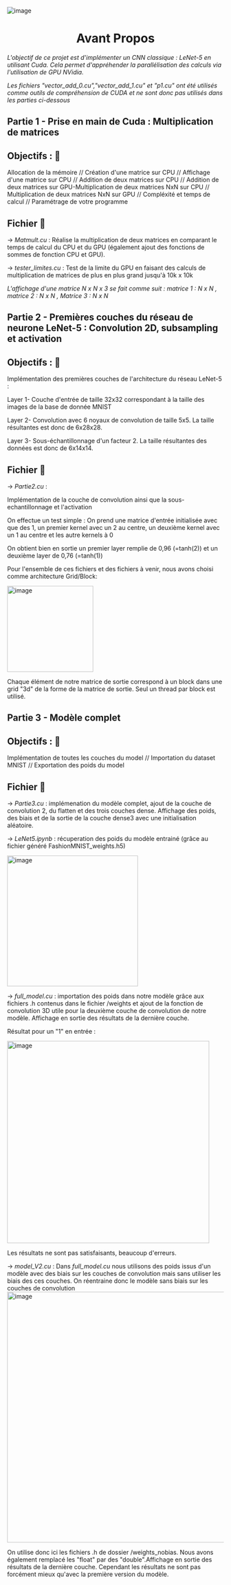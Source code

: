 ![image](https://github.com/my-bro-pigeon/TP_Hardware/assets/94360349/3c82ddb8-0dd5-4b30-a26b-99495330bd4f)






<center><h1> Avant Propos </h1></center>

_L'objectif de ce projet est d'implémenter un CNN classique : LeNet-5 en utilisant Cuda. Cela permet d'appréhender la parallélisation des calculs via l'utilisation de GPU NVidia._

_Les fichiers "vector_add_0.cu","vector_add_1.cu" et "p1.cu" ont été utilisés comme outils de compréhension de CUDA et ne sont donc pas utilisés dans les parties ci-dessous_

Partie 1 - Prise en main de Cuda : Multiplication de matrices
-
## **Objectifs :** 🎯

Allocation de la mémoire // Création d'une matrice sur CPU // Affichage d'une matrice sur CPU // Addition de deux matrices sur CPU // Addition de deux matrices sur GPU-Multiplication de deux matrices NxN sur CPU // Multiplication de deux matrices NxN sur GPU // Compléxité et temps de calcul // Paramétrage de votre programme

## **Fichier** 📁

-> _Matmult.cu_ : Réalise la multiplication de deux matrices en comparant le temps de calcul du CPU et du GPU (également ajout des fonctions de sommes de fonction CPU et GPU).

-> _tester_limites.cu_ : Test de la limite du GPU en faisant des calculs de multiplication de matrices de plus en plus grand jusqu'à 10k x 10k 

_L'affichage d'une matrice N x N x 3 se fait comme suit : matrice 1 : N x N , matrice 2 : N x N , Matrice 3 : N x N_

Partie 2 - Premières couches du réseau de neurone LeNet-5 : Convolution 2D, subsampling et activation
-
## **Objectifs :** 🎯

Implémentation des premières couches de l'architecture du réseau LeNet-5 :

Layer 1- Couche d'entrée de taille 32x32 correspondant à la taille des images de la base de donnée MNIST

Layer 2- Convolution avec 6 noyaux de convolution de taille 5x5. La taille résultantes est donc de 6x28x28.

Layer 3- Sous-échantillonnage d'un facteur 2. La taille résultantes des données est donc de 6x14x14.

## **Fichier** 📁

-> _Partie2.cu_ : 

Implémentation de la couche de convolution ainsi que la sous-echantillonnage et l'activation

On effectue un test simple : On prend une matrice d'entrée initialisée avec que des 1, un premier kernel avec un 2 au centre, un deuxième kernel avec un 1              au centre et les autre kernels à 0

On obtient bien en sortie un premier layer remplie de 0,96 (=tanh(2)) et un deuxième layer de 0,76 (=tanh(1))

Pour l'ensemble de ces fichiers et des fichiers à venir, nous avons choisi comme architecture Grid/Block: 

<img width="200" alt="image" src="https://github.com/my-bro-pigeon/TP_Hardware/assets/81351824/27fb65ab-3ab7-4535-8359-2c4f2c043f66">

Chaque élément de notre matrice de sortie correspond à un block dans une grid "3d" de la forme de la matrice de sortie. Seul un thread par block est utilisé.


Partie 3 - Modèle complet
-
## **Objectifs :** 🎯

Implémentation de toutes les couches du model // Importation du dataset MNIST // Exportation des poids du model

## **Fichier** 📁

-> _Partie3.cu_ : implémenation du modèle complet, ajout de la couche de convolution 2, du flatten et des trois couches dense. Affichage des poids, des biais et de la sortie de la couche dense3 avec une initialisation aléatoire. 

-> _LeNet5.ipynb_ : récuperation des poids du modèle entrainé (grâce au fichier généré FashionMNIST_weights.h5) 

<img width="304" alt="image" src="https://github.com/my-bro-pigeon/TP_Hardware/assets/81351824/8d8ef97b-f308-4739-afee-e487f84fd457">


-> _full_model.cu_ : importation des poids dans notre modèle grâce aux fichiers .h contenus dans le fichier /weights et ajout de la fonction de convolution 3D utile pour la deuxième couche de convolution de notre modèle. Affichage en sortie des résultats de la dernière couche. 

Résultat pour un "1" en entrée : 

<img width="470" alt="image" src="https://github.com/my-bro-pigeon/TP_Hardware/assets/81351824/203f6491-03f1-4ee2-8cd6-ab1294627b07">

Les résultats ne sont pas satisfaisants, beaucoup d'erreurs.  

-> _model_V2.cu_ : Dans _full_model.cu_ nous utilisons des poids issus d'un modèle avec des biais sur les couches de convolution mais sans utiliser les biais des ces couches. On réentraine donc le modèle sans biais sur les couches de convolution <img width="583" alt="image" src="https://github.com/my-bro-pigeon/TP_Hardware/assets/81351824/aac0c670-c13d-4817-be2b-2e7b3793e401">

On utilise donc ici les fichiers .h de dossier /weights_nobias. Nous avons également remplacé les "float" par des "double".Affichage en sortie des résultats de la dernière couche. 
Cependant les résultats ne sont pas forcément mieux qu'avec la première version du modèle. 













